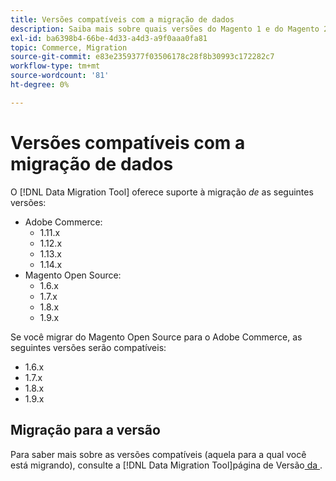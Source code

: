 ```yaml
---
title: Versões compatíveis com a migração de dados
description: Saiba mais sobre quais versões do Magento 1 e do Magento 2 o  [!DNL Data Migration Tool] aceita.
exl-id: ba6398b4-66be-4d33-a4d3-a9f0aaa0fa81
topic: Commerce, Migration
source-git-commit: e83e2359377f03506178c28f8b30993c172282c7
workflow-type: tm+mt
source-wordcount: '81'
ht-degree: 0%

---
```


# Versões compatíveis com a migração de dados

O [!DNL Data Migration Tool] oferece suporte à migração _de_ as seguintes versões:

* Adobe Commerce:
   * 1.11.x
   * 1.12.x
   * 1.13.x
   * 1.14.x
* Magento Open Source:
   * 1.6.x
   * 1.7.x
   * 1.8.x
   * 1.9.x

Se você migrar do Magento Open Source para o Adobe Commerce, as seguintes versões serão compatíveis:

* 1.6.x
* 1.7.x
* 1.8.x
* 1.9.x

## Migração para a versão

Para saber mais sobre as versões compatíveis (aquela para a qual você está migrando), consulte a [!DNL Data Migration Tool]página de Versão[ da ](https://github.com/magento/data-migration-tool/releases).
